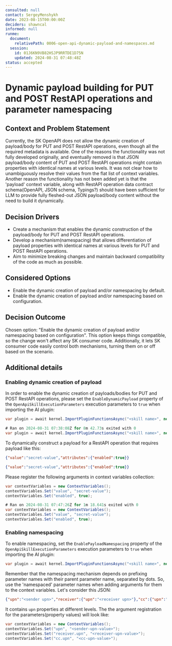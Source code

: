 ```yaml
---
consulted: null
contact: SergeyMenshykh
date: 2023-08-15T00:00:00Z
deciders: shawncal
informed: null
runme:
  document:
    relativePath: 0006-open-api-dynamic-payload-and-namespaces.md
  session:
    id: 01J6KN9VB82HSJP9RRTDE1D75N
    updated: 2024-08-31 07:48:48Z
status: accepted
---
```


# Dynamic payload building for PUT and POST RestAPI operations and parameter namespacing

## Context and Problem Statement

Currently, the SK OpenAPI does not allow the dynamic creation of payload/body for PUT and POST RestAPI operations, even though all the required metadata is available. One of the reasons the functionality was not fully developed originally, and eventually removed is that JSON payload/body content of PUT and POST RestAPI operations might contain properties with identical names at various levels. It was not clear how to unambiguously resolve their values from the flat list of context variables. Another reason the functionality has not been added yet is that the 'payload' context variable, along with RestAPI operation data contract schema(OpenAPI, JSON schema, Typings?) should have been sufficient for LLM to provide fully fleshed-out JSON payload/body content without the need to build it dynamically.

<!-- This is an optional element. Feel free to remove. -->

## Decision Drivers

- Create a mechanism that enables the dynamic construction of the payload/body for PUT and POST RestAPI operations.
- Develop a mechanism(namespacing) that allows differentiation of payload properties with identical names at various levels for PUT and POST RestAPI operations.
- Aim to minimize breaking changes and maintain backward compatibility of the code as much as possible.

## Considered Options

- Enable the dynamic creation of payload and/or namespacing by default.
- Enable the dynamic creation of payload and/or namespacing based on configuration.

## Decision Outcome

Chosen option: "Enable the dynamic creation of payload and/or namespacing based on configuration". This option keeps things compatible, so the change won't affect any SK consumer code. Additionally, it lets SK consumer code easily control both mechanisms, turning them on or off based on the scenario.

## Additional details

### Enabling dynamic creation of payload

In order to enable the dynamic creation of payloads/bodies for PUT and POST RestAPI operations, please set the `EnableDynamicPayload` property of the `OpenApiSkillExecutionParameters` execution parameters to `true` when importing the AI plugin:

```csharp {"id":"01J6KNXAASZXTWRZ23P7BTEYVQ"}
var plugin = await kernel.ImportPluginFunctionsAsync("<skill name>", new Uri("<chatGPT-plugin>"), new OpenApiSkillExecutionParameters(httpClient) { EnableDynamicPayload = true });

# Ran on 2024-08-31 07:38:08Z for 8m 42.73s exited with 0
var plugin = await kernel.ImportPluginFunctionsAsync("<skill name>", new Uri("<chatGPT-plugin>"), new OpenApiSkillExecutionParameters(httpClient) { EnableDynamicPayload = true });
```

To dynamically construct a payload for a RestAPI operation that requires payload like this:

```json {"id":"01J6KNXAASZXTWRZ23P8G5WVX9"}
{"value":"secret-value","attributes":{"enabled":true}}

{"value":"secret-value","attributes":{"enabled":true}}
```

Please register the following arguments in context variables collection:

```csharp {"id":"01J6KNXAASZXTWRZ23PCE50PVR"}
var contextVariables = new ContextVariables();
contextVariables.Set("value", "secret-value");
contextVariables.Set("enabled", true);

# Ran on 2024-08-31 07:47:26Z for 1m 18.641s exited with 0
var contextVariables = new ContextVariables();
contextVariables.Set("value", "secret-value");
contextVariables.Set("enabled", true);
```

### Enabling namespacing

To enable namespacing, set the `EnablePayloadNamespacing` property of the `OpenApiSkillExecutionParameters` execution parameters to `true` when importing the AI plugin:

```csharp {"id":"01J6KNXAASZXTWRZ23PFY9N4YM"}
var plugin = await kernel.ImportPluginFunctionsAsync("<skill name>", new Uri("<chatGPT-plugin>"), new OpenApiSkillExecutionParameters(httpClient) { EnablePayloadNamespacing = true });
```

Remember that the namespacing mechanism depends on prefixing parameter names with their parent parameter name, separated by dots. So, use the 'namespaced' parameter names when adding arguments for them to the context variables. Let's consider this JSON:

```json {"id":"01J6KNXAASZXTWRZ23PGWRXNWZ"}
{"upn":"<sender upn>","receiver":{"upn":"<receiver upn>"},"cc":{"upn":"<cc upn>"}}
```

It contains `upn` properties at different levels. The the argument registration for the parameters(property values) will look like:

```csharp {"id":"01J6KNXAASZXTWRZ23PHYRVYSV"}
var contextVariables = new ContextVariables();
contextVariables.Set("upn", "<sender-upn-value>");
contextVariables.Set("receiver.upn", "<receiver-upn-value>");
contextVariables.Set("cc.upn", "<cc-upn-value>");
```
